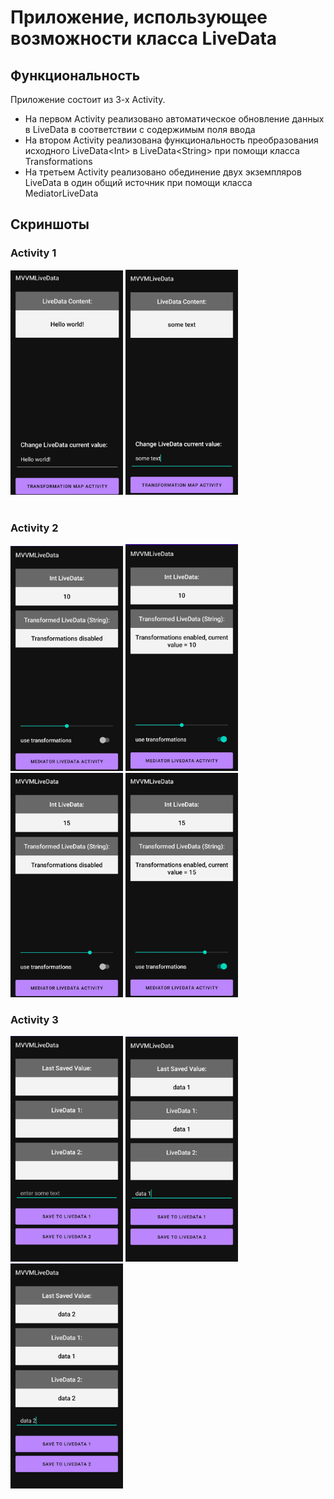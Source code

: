 # Приложение, использующее возможности класса LiveData
## Функциональность

Приложение состоит из 3-х Activity.
* На первом Activity реализовано автоматическое обновление данных в LiveData в соответствии с содержимым поля ввода
* На втором Activity реализована функциональность преобразования исходного LiveData\<Int> в LiveData\<String> при помощи класса Transformations
* На третьем Activity реализовано обединение двух экземпляров LiveData в один общий источник при помощи класса MediatorLiveData
## Скриншоты
### Activity 1
<div style="display=flex; gap:10px">
    <img src="screenshots/activity1/screen1.jpg" width="180"/>
    <img src="screenshots/activity1/screen2.jpg" width="180"/>
</div>
<br>

### Activity 2
<div style="display=flex; gap:10px">
    <img src="screenshots/activity2/screen1.jpg" width="180"/>
    <img src="screenshots/activity2/screen2.jpg" width="180"/>
    <img src="screenshots/activity2/screen3.jpg" width="180"/>
    <img src="screenshots/activity2/screen4.jpg" width="180"/>
</div>

### Activity 3
<div style="display=flex; gap:10px">
    <img src="screenshots/activity3/screen1.jpg" width="180"/>
    <img src="screenshots/activity3/screen2.jpg" width="180"/>
    <img src="screenshots/activity3/screen3.jpg" width="180"/>
</div>